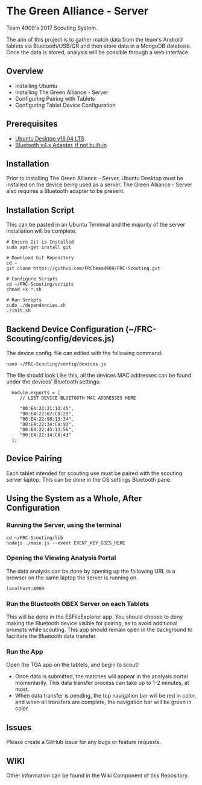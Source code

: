 # The Green Alliance - Server

Team 4909's 2017 Scouting System.

The aim of this project is to gather match data from the team's Android tablets via Bluetooth/USB/QR and then store data in a MongoDB database. Once the data is stored, analysis will be possible through a web interface.

## Overview
- Installing Ubuntu
- Installing The Green Alliance - Server
- Configuring Pairing with Tablets 
- Configuring Tablet Device Configuration

## Prerequisites
- [Ubuntu Desktop v16.04 LTS](https://www.ubuntu.com/download/desktop)
- [Bluetooth v4.x Adapter, if not built-in](http://a.co/fmJrtQR)

## Installation
Prior to installing The Green Alliance - Server, Ubuntu Desktop must be installed on the device being used as a server. The Green Alliance - Server also requires a Bluetooth adapter to be present. 

## Installation Script
This can be pasted in an Ubuntu Terminal and the majority of the server installation will be complete.
```
# Ensure Git is Installed
sudo apt-get install git

# Download Git Repository
cd ~
git clone https://github.com/FRCteam4909/FRC-Scouting.git

# Configure Scripts
cd ~/FRC-Scouting/scripts
chmod +x *.sh

# Run Scripts
sudo ./dependencies.sh
./init.sh

```
## Backend Device Configuration (~/FRC-Scouting/config/devices.js)
The device config. file can edited with the following command:
```
nano ~/FRC-Scouting/config/devices.js
```
The file should look Like this, all the devices MAC addresses can be found under the devices' Bluetooth settings:
```
  module.exports = [
     // LIST DEVICE BLUETOOTH MAC ADDRESSES HERE
     
     "00:E4:22:21:13:45",
     "00:E4:22:67:C8:29",
     "00:E4:22:98:13:34",
     "00:E4:22:34:C8:93",
     "00:E4:22:45:13:56",
     "00:E4:22:14:C8:43"
  ];
```

## Device Pairing
Each tablet intended for scouting use must be paired with the scouting server laptop. This can be done in the OS settings Bluetooth pane.

## Using the System as a Whole, After Configuration
### Running the Server, using the terminal
```
cd ~/FRC-Scouting/lib
nodejs ./main.js --event EVENT_KEY_GOES_HERE
```
### Opening the Viewing Analysis Portal
The data analysis can be done by opening up the following URL in a browser on the same laptop the server is running on.
```
localhost:4909
```
### Run the Bluetooth OBEX Server on each Tablets
This will be done in the ESFileExplorer app. You should choose to deny making the Bluetooth device visible for pairing, as to avoid additional prompts while scouting. This app should remain open in the background to facilitate the Bluetooth data transfer.

### Run the App
Open the TGA app on the tablets, and begin to scout! 
- Once data is submitted, the matches will appear in the analysis portal momentarily. This data transfer process can take up to 1-2 minutes, at most. 
- When data transfer is pending, the top navigation bar will be red in color, and when all transfers are complete, the navigation bar will be green in color.

## Issues
Please create a GitHub issue for any bugs or feature requests.

## WIKI
Other information can be found in the Wiki Component of this Repository.
